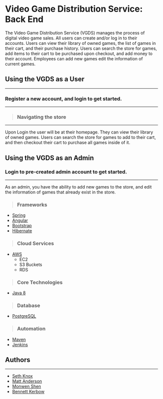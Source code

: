 # Video Game Distribution Service: Back End

The Video Game Distribution Service (VGDS) manages the process of digital video game sales. All users can create and/or log in to their accounts. Users can view their library of owned games, the list of games in their cart, and their purchase history. Users can search the store for games, add items to their cart to be purchased upon checkout, and add money to their account. Employees can add new games edit the information of current games.

## Using the VGDS as a User 

---

### Register a new account, and login to get started.

---


> ### Navigating the store

---

Upon Login the user will be at their homepage. They can view their library of owned games. Users can search the store for games to add to their cart, and then checkout their cart to purchase all games inside of it.

## Using the VGDS as an Admin

### Login to pre-created admin account to get started.

---

As an admin, you have the ability to add new games to the store, and edit the information of games that already exist in the store.

> ### Frameworks

- [Spring](https://spring.io/guides)
- [Angular](https://angular.io/docs)
- [Bootstrap](https://getbootstrap.com/)
- [Hibernate](https://hibernate.org/orm/documentation/5.4/)

> ### Cloud Services

- [AWS](https://aws.amazon.com/)
  - EC2
  - S3 Buckets
  - RDS

> ### Core Technologies

- [Java 8](https://docs.oracle.com/javase/16/docs/)

> ### Database

- [PostgreSQL](https://www.postgresql.org/docs/)

> ### Automation

- [Maven](https://maven.apache.org/guides/)
- [Jenkins](https://www.jenkins.io/doc/)



## Authors

---

- [Seth Knox](https://github.com/sethrknox)
- [Matt Anderson](https://github.com/Matt-B-Anderson)
- [Monwen Shen](https://github.com/monwen)
- [Bennett Kerbow](https://github.com/BKerbow)
